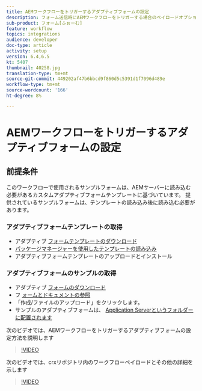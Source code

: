 ```yaml
---
title: AEMワークフローをトリガーするアダプティブフォームの設定
description: フォーム送信時にAEMワークフローをトリガーする場合のペイロードオプションの設定
sub-product: フォーム[ふぉーむ]
feature: workflow
topics: integrations
audience: developer
doc-type: article
activity: setup
version: 6.4,6.5
kt: 5407
thumbnail: 40258.jpg
translation-type: tm+mt
source-git-commit: 449202af47b6bbcd9f860d5c5391d1f7096d489e
workflow-type: tm+mt
source-wordcount: '166'
ht-degree: 8%

---
```



# AEMワークフローをトリガーするアダプティブフォームの設定

## 前提条件

このワークフローで使用されるサンプルフォームは、AEMサーバーに読み込む必要があるカスタムアダプティブフォームテンプレートに基づいています。 提供されているサンプルフォームは、テンプレートの読み込み後に読み込む必要があります。

### アダプティブフォームテンプレートの取得

* アダプティブ [フォームテンプレートのダウンロード](assets/af-form-template.zip)
* [パッケージマネージャーを使用したテンプレートの読み込み](http://localhost:4502/crx/packmgr/index.jsp)
* アダプティブフォームテンプレートのアップロードとインストール

### アダプティブフォームのサンプルの取得

* アダプティブ [フォームのダウンロード](assets/peak-application-form.zip)
* フ [ォームとドキュメントの参照](http://localhost:4502/aem/forms.html/content/dam/formsanddocuments)
* 「作成/ファイルのアップロード」をクリックします。
* サンプルのアダプティブフォームは、 [Application Serverというフォルダーに配置されます](http://localhost:4502/aem/forms.html/content/dam/formsanddocuments/applicationforms)

次のビデオでは、AEMワークフローをトリガーするアダプティブフォームの設定方法を説明します
>[!VIDEO](https://video.tv.adobe.com/v/40258/?quality=9&learn=on)

次のビデオでは、crxリポジトリ内のワークフローペイロードとその他の詳細を示します

>[!VIDEO](https://video.tv.adobe.com/v/40259/?quality=9&learn=on)


